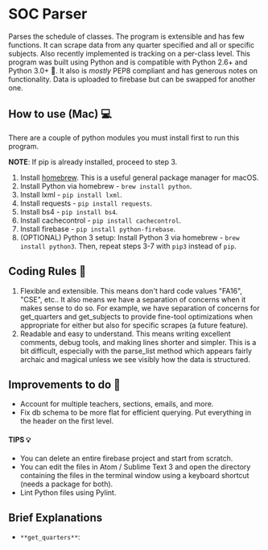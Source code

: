 # SOC Parser
Parses the schedule of classes. The program is extensible and has few functions. It can scrape data from any quarter specified and all or specific subjects. Also recently implemented is tracking on a per-class level. This program was built using Python and is compatible with Python 2.6+ and Python 3.0+ :snake:. It also is _mostly_ PEP8 compliant and has generous notes on functionality. Data is uploaded to firebase but can be swapped for another one.

## How to use (Mac) :computer:
There are a couple of python modules you must install first to run this program.

**NOTE**: If pip is already installed, proceed to step 3. 

1. Install [homebrew](https://brew.sh). This is a useful general package manager for macOS. 
2. Install Python via homebrew - `brew install python`. 
3. Install lxml - `pip install lxml`.
4. Install requests - `pip install requests`.
5. Install bs4 - `pip install bs4`.
6. Install cachecontrol - `pip install cachecontrol`.
7. Install firebase - `pip install python-firebase`.
8. (OPTIONAL) Python 3 setup: Install Python 3 via homebrew - `brew install python3`. Then, repeat steps 3-7 with `pip3` instead of `pip`.

## Coding Rules :straight_ruler:
1. Flexible and extensible. This means don't hard code values "FA16", "CSE", etc.. It also means we have a separation of concerns when it makes sense to do so. For example, we have separation of concerns for get_quarters and get_subjects to provide fine-tool optimizations when appropriate for either but also for specific scrapes (a future feature).
2. Readable and easy to understand. This means writing excellent comments, debug tools, and making lines shorter and simpler. This is a bit difficult, especially with the parse_list method which appears fairly archaic and magical unless we see visibly how the data is structured.

## Improvements to do :wrench:
* Account for multiple teachers, sections, emails, and more.
* Fix db schema to be more flat for efficient querying. Put everything in the header on the first level. 

#### TIPS :bulb:
* You can delete an entire firebase project and start from scratch.
* You can edit the files in Atom / Sublime Text 3 and open the directory containing the files in the terminal window using a keyboard shortcut (needs a package for both).
* Lint Python files using Pylint.

## Brief Explanations
* `**get_quarters**`: 

